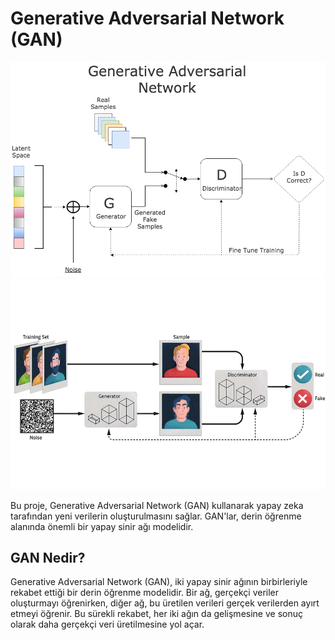 # Generative Adversarial Network (GAN)

![GAN](gan1.png)
![GAN](gan2.png)

Bu proje, Generative Adversarial Network (GAN) kullanarak yapay zeka tarafından yeni verilerin oluşturulmasını sağlar. GAN'lar, derin öğrenme alanında önemli bir yapay sinir ağı modelidir. 

## GAN Nedir?

Generative Adversarial Network (GAN), iki yapay sinir ağının birbirleriyle rekabet ettiği bir derin öğrenme modelidir. Bir ağ, gerçekçi veriler oluşturmayı öğrenirken, diğer ağ, bu üretilen verileri gerçek verilerden ayırt etmeyi öğrenir. Bu sürekli rekabet, her iki ağın da gelişmesine ve sonuç olarak daha gerçekçi veri üretilmesine yol açar.
